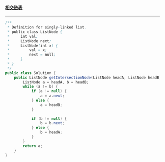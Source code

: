 #### <a href="https://leetcode.cn/problems/intersection-of-two-linked-lists/">相交链表</a>

------------

```java
/**
 * Definition for singly-linked list.
 * public class ListNode {
 *     int val;
 *     ListNode next;
 *     ListNode(int x) {
 *         val = x;
 *         next = null;
 *     }
 * }
 */
public class Solution {
    public ListNode getIntersectionNode(ListNode headA, ListNode headB) {
        ListNode a = headA, b = headB;
        while (a != b) {
            if (a != null) {
                a = a.next;
            } else {
                a = headB;
            }
            
            if (b != null) {
                b = b.next;
            } else {
                b = headA;
            }
        }
        return a;
    }
}
```

